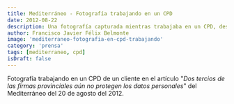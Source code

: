```yaml
---
title: Mediterráneo - Fotografía trabajando en un CPD
date: 2012-08-22
description: Una fotografía capturada mientras trabajaba en un CPD, destacada en el artículo "_Dos tercios de las firmas provinciales aún no protegen los datos personales_" publicado en el periódico Mediterráneo el 20 de agosto de 2012.
author: Francisco Javier Félix Belmonte
image: 'mediterraneo-fotografia-en-cpd-trabajando'
category: 'prensa'
tags: [mediterraneo, cpd]
isDraft: false
---
```


Fotografía trabajando en un CPD de un cliente en el artículo "_Dos tercios de las firmas provinciales aún no protegen
los datos personales_" del Mediterráneo del 20 de agosto del 2012.
